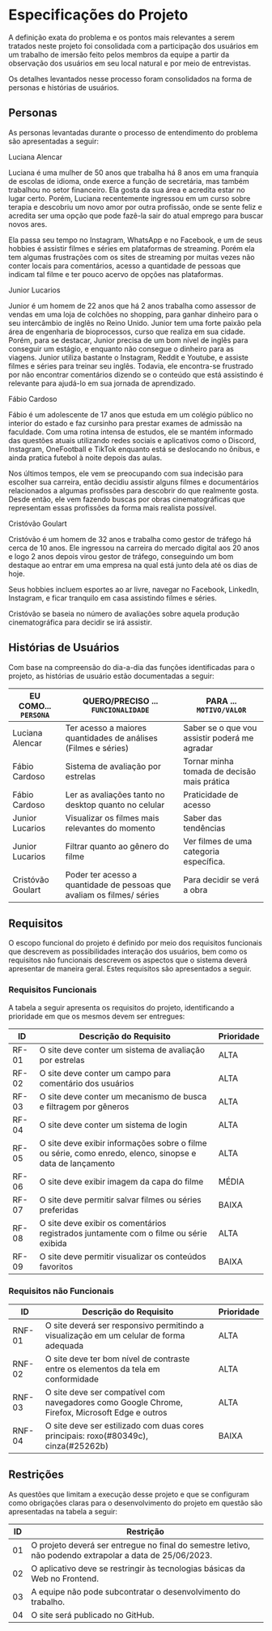 # Especificações do Projeto

A definição exata do problema e os pontos mais relevantes a serem tratados neste projeto foi consolidada com a participação dos usuários em um trabalho de imersão feito pelos membros da equipe a partir da observação dos usuários em seu local natural e por meio de entrevistas. 

Os detalhes levantados nesse processo foram consolidados na forma de personas e histórias de usuários. 

## Personas
As personas levantadas durante o processo de entendimento do problema são apresentadas a seguir: 

Luciana Alencar 

Luciana é uma mulher de 50 anos que trabalha há 8 anos em uma franquia de escolas de idioma, onde exerce a função de secretária, mas também trabalhou no setor financeiro. Ela gosta da sua área e acredita estar no lugar certo. Porém, Luciana recentemente ingressou em um curso sobre terapia e descobriu um novo amor por outra profissão, onde se sente feliz e acredita ser uma opção que pode fazê-la sair do atual emprego para buscar novos ares.  

Ela passa seu tempo no Instagram, WhatsApp e no Facebook, e um de seus hobbies é assistir filmes e séries em plataformas de streaming. Porém ela tem algumas frustrações com os sites de streaming por muitas vezes não conter locais para comentários, acesso a quantidade de pessoas que indicam tal filme e ter pouco acervo de opções nas plataformas. 


Junior Lucarios 

Junior é um homem de 22 anos que há 2 anos trabalha como assessor de vendas em uma loja de colchões no shopping, para ganhar dinheiro para o seu intercâmbio de inglês no Reino Unido. Junior tem uma forte paixão pela área de engenharia de bioprocessos, curso que realiza em sua cidade. Porém, para se destacar, Junior precisa de um bom nível de inglês para conseguir um estágio, e enquanto não consegue o dinheiro para as viagens. Junior utiliza bastante o Instagram, Reddit e Youtube, e assiste filmes e séries para treinar seu inglês. Todavia, ele encontra-se frustrado por não encontrar comentários dizendo se o conteúdo que está assistindo é relevante para ajudá-lo em sua jornada de aprendizado. 


Fábio Cardoso 

Fábio é um adolescente de 17 anos que estuda em um colégio público no interior do estado e faz cursinho para prestar exames de admissão na faculdade. Com uma rotina intensa de estudos, ele se mantém informado das questões atuais utilizando redes sociais e aplicativos como o Discord, Instagram, OneFootball e TikTok enquanto está se deslocando no ônibus, e ainda pratica futebol à noite depois das aulas.  

Nos últimos tempos, ele vem se preocupando com sua indecisão para escolher sua carreira, então decidiu assistir alguns filmes e documentários relacionados a algumas profissões para descobrir do que realmente gosta. Desde então, ele vem fazendo buscas por obras cinematográficas que representam essas profissões da forma mais realista possível. 

 
Cristóvão Goulart 

Cristóvão é um homem de 32 anos e trabalha como gestor de tráfego há cerca de 10 anos. Ele ingressou na carreira do mercado digital aos 20 anos e logo 2 anos depois virou gestor de tráfego, conseguindo um bom destaque ao entrar em uma empresa na qual está junto dela até os dias de hoje.  

Seus hobbies incluem esportes ao ar livre, navegar no Facebook, LinkedIn, Instagram, e ficar tranquilo em casa assistindo filmes e séries. 

Cristóvão se baseia no número de avaliações sobre aquela produção cinematográfica para decidir se irá assistir. 

## Histórias de Usuários

Com base na compreensão do dia-a-dia das funções identificadas para o projeto, as histórias de usuário estão documentadas a seguir: 

|EU COMO... `PERSONA`| QUERO/PRECISO ... `FUNCIONALIDADE` |PARA ... `MOTIVO/VALOR`                 |
|--------------------|------------------------------------|----------------------------------------|
|Luciana Alencar     | Ter acesso a maiores quantidades de análises (Filmes e séries)         | Saber se o que vou assistir poderá me agradar                |
|Fábio Cardoso       | Sistema de avaliação por estrelas                  | Tornar minha tomada de decisão mais prática  |
|Fábio Cardoso       | Ler as avaliações tanto no desktop quanto no celular                  | Praticidade de acesso |
|Junior Lucarios     | Visualizar os filmes mais relevantes do momento                 | Saber das tendências  |
|Junior Lucarios     | Filtrar quanto ao gênero do filme                  | Ver filmes de uma categoria específica. |
|Cristóvão Goulart   | Poder ter acesso a quantidade de pessoas que avaliam os filmes/ séries                 | Para decidir se verá a obra  |



## Requisitos

O escopo funcional do projeto é definido por meio dos requisitos funcionais que descrevem as possibilidades interação dos usuários, bem como os requisitos não funcionais descrevem os aspectos que o sistema deverá apresentar de maneira geral. Estes requisitos são apresentados a seguir.

 
### Requisitos Funcionais

A tabela a seguir apresenta os requisitos do projeto, identificando a prioridade em que os mesmos devem ser entregues: 

|ID    | Descrição do Requisito  | Prioridade |
|------|-----------------------------------------|----|
|RF-01| O site deve conter um sistema de avaliação por estrelas | ALTA | 
|RF-02| O site deve conter um campo para comentário dos usuários   | ALTA  |
|RF-03| O site deve conter um mecanismo de busca e filtragem por gêneros    | ALTA |
|RF-04| O site deve conter um sistema de login   | ALTA |
|RF-05| O site deve exibir informações sobre o filme ou série, como enredo, elenco, sinopse e data de lançamento  | ALTA |
|RF-06| O site deve exibir imagem da capa do filme   | MÉDIA |
|RF-07| O site deve permitir salvar filmes ou séries preferidas    | BAIXA |
|RF-08| O site deve exibir os comentários registrados juntamente com o filme ou série exibida  | ALTA |
|RF-09| O site deve permitir visualizar os conteúdos favoritos   | BAIXA |


### Requisitos não Funcionais

|ID     | Descrição do Requisito  |Prioridade |
|-------|-------------------------|----|
|RNF-01| O site deverá ser responsivo permitindo a visualização em um celular de forma adequada  | ALTA | 
|RNF-02| O site deve ter bom nível de contraste entre os elementos da tela em conformidade | ALTA | 
|RNF-03| O site deve ser compatível com navegadores como Google Chrome, Firefox, Microsoft Edge e outros |  ALTA |
|RNF-04| O site deve ser estilizado com duas cores principais: roxo(#80349c), cinza(#25262b)  |  BAIXA |



## Restrições

As questões que limitam a execução desse projeto e que se configuram como obrigações claras para o desenvolvimento do projeto em questão são apresentadas na tabela a seguir: 

|ID| Restrição                                             |
|--|-------------------------------------------------------|
|01| O projeto deverá ser entregue no final do semestre letivo, não podendo extrapolar a data de 25/06/2023.  |
|02| O aplicativo deve se restringir às tecnologias básicas da Web no Frontend.        |
|03| A equipe não pode subcontratar o desenvolvimento do trabalho.       |
|04| O site será publicado no GitHub.         |




